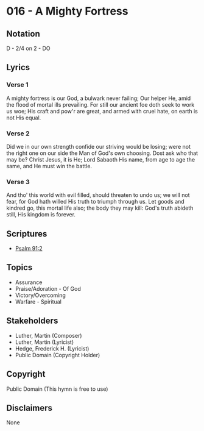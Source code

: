 # 016 - A Mighty Fortress

## Notation

D - 2/4 on 2 - DO

## Lyrics

### Verse 1

A mighty fortress is our God, a bulwark never failing; Our helper He, amid the flood of mortal ills prevailing. For still our ancient foe doth seek to work us woe; His craft and pow'r are great, and armed with cruel hate, on earth is not His equal.

### Verse 2

Did we in our own strength confide our striving would be losing; were not the right one on our side the Man of God's own choosing. Dost ask who that may be? Christ Jesus, it is He; Lord Sabaoth His name, from age to age the same, and He must win the battle.

### Verse 3

And tho' this world with evil filled, should threaten to undo us; we will not fear, for God hath willed His truth to triumph through us. Let goods and kindred go, this mortal life also; the body they may kill: God's truth abideth still, His kingdom is forever.


## Scriptures

- [Psalm 91:2](https://www.biblegateway.com/passage/?search=Psalm%2091%3A2)

## Topics

- Assurance
- Praise/Adoration - Of God
- Victory/Overcoming
- Warfare - Spiritual

## Stakeholders

- Luther, Martin (Composer)
- Luther, Martin (Lyricist)
- Hedge, Frederick H. (Lyricist)
- Public Domain (Copyright Holder)

## Copyright

Public Domain
(This hymn is free to use)

## Disclaimers

None

